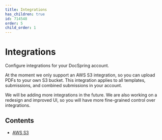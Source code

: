```yaml
---
title: Integrations
has_children: true
id: 714548
order: 5
child_order: 1
---
```


# Integrations

Configure integrations for your DocSpring account.

At the moment we only support an AWS S3 integration, so you can upload PDFs to your own S3 bucket. This integration applies to all templates, submissions, and combined submissions in your account.

We will be adding more integrations in the future. We are also working on a redesign and improved UI, so you will have more fine-grained control over integrations.

## Contents

- [AWS S3](./aws-s3)
